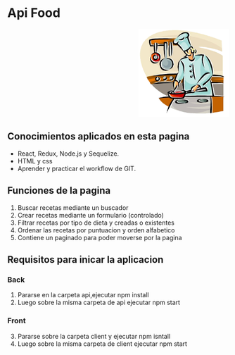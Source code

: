

# Api Food

<p align="right">
  <img height="200" src="./cooking.png" />
</p>

## Conocimientos aplicados en esta pagina

- React, Redux, Node.js y Sequelize.
- HTML y css
- Aprender y practicar el workflow de GIT.

## Funciones de la pagina

 1. Buscar recetas mediante un buscador
 2. Crear recetas mediante un formulario (controlado) 
 3. Filtrar recetas por tipo de dieta y creadas o existentes
 4. Ordenar las recetas por puntuacion y orden alfabetico
 5. Contiene un paginado para poder moverse por la pagina 


## Requisitos para inicar la aplicacion 

### Back
1. Pararse en la carpeta api,ejecutar npm install
2. Luego sobre la misma carpeta de api ejecutar npm start
### Front
3. Pararse sobre la carpeta client y ejecutar npm isntall
4. Luego sobre la misma carpeta de client ejecutar npm start